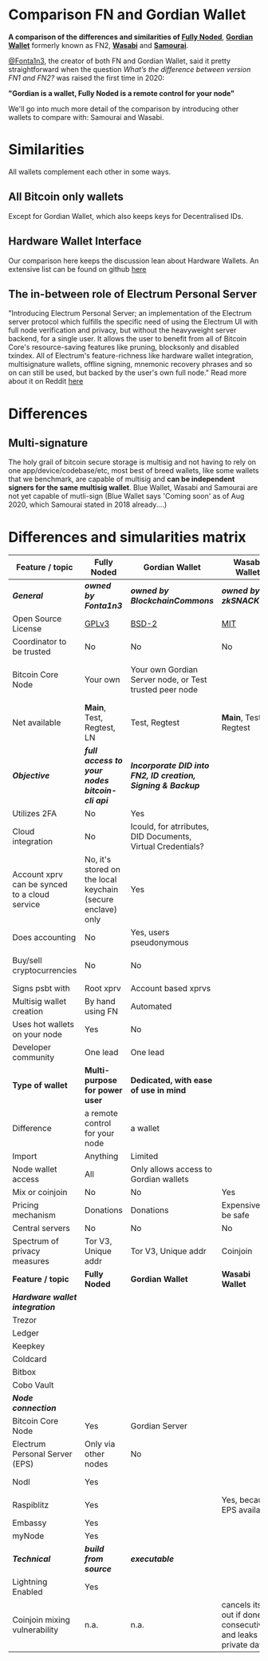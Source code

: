 
# Comparison FN and Gordian Wallet

**A comparison of the differences and similarities of [Fully Noded](https://github.com/Fonta1n3/FullyNoded)**, **[Gordian Wallet](https://github.com/BlockchainCommons/GordianWallet-iOS)** formerly known as FN2, **[Wasabi](https://github.com/zkSNACKs/WalletWasabi)** and **[Samourai](https://github.com/Samourai-Wallet)**.

[@Fonta1n3](https://github.com/Fonta1n3), the creator of both FN and Gordian Wallet, said it pretty straightforward when the question *What’s the difference between version FN1 and FN2?* was raised the first time in 2020: <br/>

**"Gordian is a wallet, Fully Noded is a remote control for your node"**

We'll go into much more detail of the comparison by introducing other wallets to compare with: Samourai and Wasabi.

# Similarities

All wallets complement each other in some ways. 

## All Bitcoin only wallets
Except for Gordian Wallet, which also keeps keys for Decentralised IDs.

## Hardware Wallet Interface
Our comparison here keeps the discussion lean about Hardware Wallets. An extensive list can be found on github [here](https://github.com/bitcoin-core/HWI)

## The in-between role of Electrum Personal Server
"Introducing Electrum Personal Server; an implementation of the Electrum server protocol which fulfills the specific need of using the Electrum UI with full node verification and privacy, but without the heavyweight server backend, for a single user. It allows the user to benefit from all of Bitcoin Core's resource-saving features like pruning, blocksonly and disabled txindex. All of Electrum's feature-richness like hardware wallet integration, multisignature wallets, offline signing, mnemonic recovery phrases and so on can still be used, but backed by the user's own full node."
Read more about it on Reddit [here](https://www.reddit.com/r/Bitcoin/comments/7w6a9k/electrum_personal_server_the_best_way_to_connect/)

# Differences

## Multi-signature
The holy grail of bitcoin secure storage is multisig and not having to rely on one app/device/codebase/etc, most best of breed wallets, like some wallets that we benchmark, are capable of multisig and **can be independent signers for the same multisig wallet**.
Blue Wallet, Wasabi and Samourai are not yet capable of mutli-sign (Blue Wallet says 'Coming soon' as of Aug 2020, which Samourai stated in 2018 already....)


# Differences and simularities matrix

| Feature / topic                  | Fully Noded                             | Gordian Wallet                       | Wasabi Wallet                           | Samourai Wallet                           | Blue Wallet   |
| ---------------------------------| ----------------------------------------| -------------------------------------| ----------------------------------------| ----------------------------------------| ----------------| 
| ***General***                        | ***owned by Fonta1n3***   | ***owned by BlockchainCommons***             |***owned by zkSNACKs***|***owned by Katana Cryptographic***   ||
| Open Source License  | [GPLv3](https://github.com/Fonta1n3/FullyNoded/blob/master/LICENSE.md)                                         | [BSD-2](https://github.com/BlockchainCommons/GordianWallet-iOS/blob/master/LICENSE)                  | [MIT](https://github.com/zkSNACKs/WalletWasabi/blob/master/LICENSE.md)                                |[Unlicense](https://github.com/Samourai-Wallet/samourai-wallet-android/blob/develop/LICENSE)     |[MIT](https://github.com/BlueWallet/BlueWallet/blob/master/LICENSE)|
| Coordinator to be trusted               | No                                     | No        |No|Yes|TBW                                               |
| Bitcoin Core Node             |  Your own                                    | Your own Gordian Server node, or Test trusted peer node       |||Via EPS your own or trusted peer|
| Net available                 | **Main**, Test, Regtest, LN | Test, Regtest | **Main**, Test, Regtest | **Main**, Test | **Main**, LN|
| ***Objective***                        | ***full access to your nodes bitcoin-cli api***   | ***Incorporate DID into FN2, ID creation, Signing & Backup***             ||| |
| Utilizes 2FA               | No                                      | Yes                                  ||                                               |No|
| Cloud integration               | No                                      | Icould, for atrributes, DID Documents, Virtual Credentials?                                  |||                       |
| Account xprv can be synced to a cloud service | No, it's stored on the local keychain (secure enclave) only                                   | Yes                                   |||No,but pub keys could be disclosed via EPS to peer nodes|
| Does accounting                  | No                                      | Yes, users pseudonymous              |||No|
| Buy/sell cryptocurrencies        | No                                      | No              |||Yes, p2p exchange no KYC|
| Signs psbt with                  | Root xprv                               | Account based xprvs                  ||| TBW                                               |
| Multisig wallet creation         | By hand using FN                        | Automated                            ||| TBW                                               |
| Uses hot wallets on your node    | Yes                                     | No                                   ||| TBW                                               |
| Developer community                  | One lead | One lead | | |3 developers| 
| **Type of wallet**               | **Multi-purpose for power user**        | **Dedicated, with ease of use in mind**  |||                                                   |
| Difference                       | a remote control for your node          | a wallet                             |||                                               ||
| Import                           | Anything                                | Limited                              ||| TBW                                               |
| Node wallet access               | All                                     | Only allows access to Gordian wallets    ||| TBW                                               |
| Mix or coinjoin               | No                                     | No        |Yes|Yes|No|
| Pricing mechanism               | Donations                                     | Donations        |Expensive to be safe|| Donations                                               |
| Central servers               | No                                     | No        |No|Yes| No                                               |
| Spectrum of privacy measures       | Tor V3, Unique addr                                    | Tor V3, Unique addr    |Coinjoin |Coinjoin |EPS|TBW                                               |
| **Feature / topic**                  | **Fully Noded**                             | **Gordian Wallet**                       | **Wasabi Wallet**                           | **Samourai Wallet**                           | **Blue Wallet**  |
| ***Hardware wallet integration***     |    |          |||
| Trezor               |                                     |        ||Watch only| 
| Ledger               |                                     |        ||Watch only| 
| Keepkey               |                                     |        ||Watch only| 
| Coldcard               |                                     |        ||Watch only| 
| Bitbox               |                                     |        ||Watch only|
| Cobo Vault            |                                     |        ||Watch only|  
| ***Node connection***     |||||
| Bitcoin Core Node        | Yes              | Gordian Server  ||No|
| Electrum Personal Server (EPS)|Only via other nodes|No|||Yes|
| Nodl             |Yes                                      |         ||Yes, because EPS available| 
| Raspiblitz             |Yes                                      |         |Yes, because EPS available| 
| Embassy             |Yes                                    |         ||No| 
| myNode             |Yes                                      |         ||No| 
| ***Technical***                        | ***build from source***   | ***executable***             |||
| Lightning Enabled             | Yes                          |         ||Yes| 
| Coinjoin mixing vulnerability  | n.a.|n.a.| cancels itself out if done consecutively and leaks private data| no such vulnerability present||